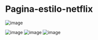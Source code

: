 # Pagina-estilo-netflix
![image](https://user-images.githubusercontent.com/116461642/206873567-0e1d6e76-bc28-42cb-8a01-e76f6b06ef58.png)


![image](https://user-images.githubusercontent.com/116461642/206873577-e9c95402-9544-49ce-910f-c0edc9f9abf1.png)
![image](https://user-images.githubusercontent.com/116461642/206873585-bb79a25a-1d69-41bb-8f24-aec015706972.png)
![image](https://user-images.githubusercontent.com/116461642/206873590-7ca021f7-d33e-4d87-8ac0-ac7f372a6aaf.png)
